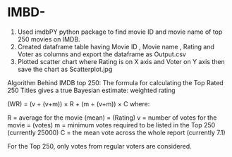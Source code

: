 # IMBD-

1) Used imdbPY python package to find movie ID and movie name of top 250 movies on IMDB. 
2) Created dataframe table having Movie ID , Movie name , Rating and Voter as columns and export the dataframe as Output.csv
3) Plotted scatter chart where Rating is on X axis and Voter on Y axis then save the chart as Scatterplot.jpg


Algorithm Behind IMDB top 250:
The formula for calculating the Top Rated 250 Titles gives a true Bayesian estimate: weighted rating

(WR) = (v ÷ (v+m)) × R + (m ÷ (v+m)) × C  where:

R = average for the movie (mean) = (Rating)
v = number of votes for the movie = (votes)
m = minimum votes required to be listed in the Top 250 (currently 25000)
C = the mean vote across the whole report (currently 7.1)

For the Top 250, only votes from regular voters are considered.
